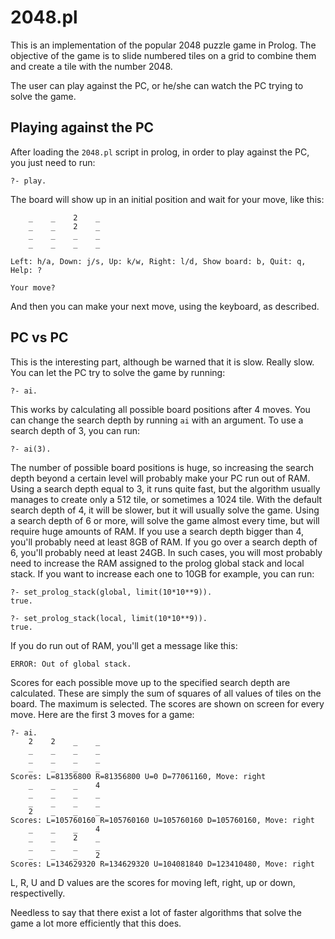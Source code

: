 2048.pl
=======

This is an implementation of the popular 2048 puzzle game in Prolog. The
objective of the game is to slide numbered tiles on a grid to combine
them and create a tile with the number 2048.

The user can play against the PC, or he/she can watch the PC trying to
solve the game.

Playing against the PC
----------------------

After loading the `2048.pl` script in prolog, in order to play against
the PC, you just need to run:

    ?- play.

The board will show up in an initial position and wait for your move,
like this:

        _    _    2    _ 
        _    _    2    _ 
        _    _    _    _ 
        _    _    _    _ 
    
    Left: h/a, Down: j/s, Up: k/w, Right: l/d, Show board: b, Quit: q, Help: ? 
    
    Your move?


And then you can make your next move, using the keyboard, as described.

PC vs PC
--------

This is the interesting part, although be warned that it is slow. Really
slow. You can let the PC try to solve the game by running:

    ?- ai.

This works by calculating all possible board positions after 4 moves.
You can change the search depth by running `ai` with an argument. To use
a search depth of 3, you can run:

    ?- ai(3).

The number of possible board positions is huge, so increasing the search
depth beyond a certain level will probably make your PC run out of RAM.
Using a search depth equal to 3, it runs quite fast, but the algorithm
usually manages to create only a 512 tile, or sometimes a 1024 tile.
With the default search depth of 4, it will be slower, but it will
usually solve the game. Using a search depth of 6 or more, will solve
the game almost every time, but will require huge amounts of RAM. If you
use a search depth bigger than 4, you'll probably need at least 8GB of
RAM. If you go over a search depth of 6, you'll probably need at least
24GB. In such cases, you will most probably need to increase the RAM
assigned to the prolog global stack and local stack. If you want to
increase each one to 10GB for example, you can run:

    ?- set_prolog_stack(global, limit(10*10**9)). 
    true. 
    
    ?- set_prolog_stack(local, limit(10*10**9)). 
    true. 

If you do run out of RAM, you'll get a message like this:

    ERROR: Out of global stack.

Scores for each possible move up to the specified search depth are
calculated. These are simply the sum of squares of all values of tiles
on the board. The maximum is selected. The scores are shown on screen
for every move. Here are the first 3 moves for a game:

    ?- ai. 
        2    2    _    _ 
        _    _    _    _ 
        _    _    _    _ 
        _    _    _    _ 
    Scores: L=81356800 R=81356800 U=0 D=77061160, Move: right 
        _    _    _    4 
        _    _    _    _ 
        _    _    _    _ 
        2    _    _    _ 
    Scores: L=105760160 R=105760160 U=105760160 D=105760160, Move: right 
        _    _    _    4 
        _    _    2    _ 
        _    _    _    _ 
        _    _    _    2 
    Scores: L=134629320 R=134629320 U=104081840 D=123410480, Move: right

L, R, U and D values are the scores for moving left, right, up or down,
respectivelly.

Needless to say that there exist a lot of faster algorithms that solve
the game a lot more efficiently that this does. 

